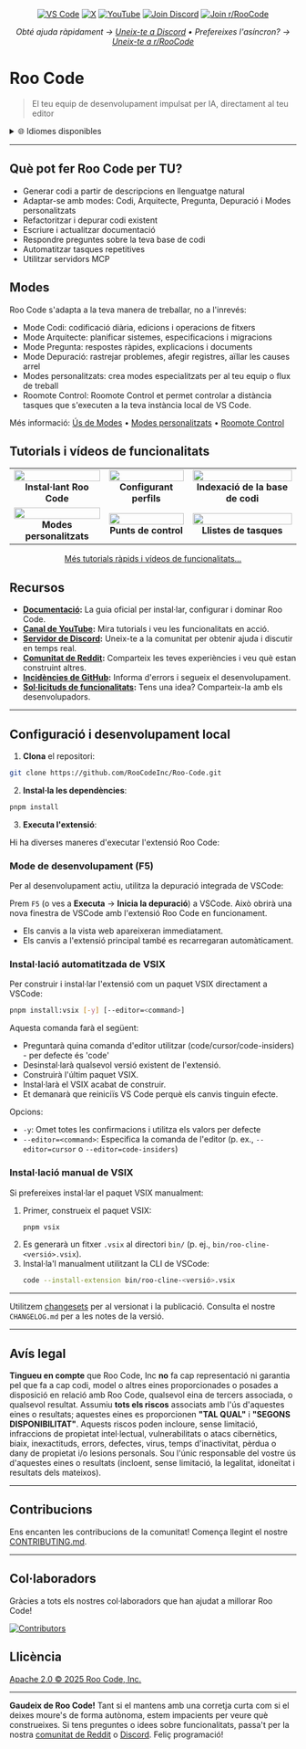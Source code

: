 <p align="center">
  <a href="https://marketplace.visualstudio.com/items?itemName=RooVeterinaryInc.roo-cline"><img src="https://img.shields.io/visual-studio-marketplace/v/RooVeterinaryInc.roo-cline.svg?label=VS%20Code&color=%23007ACC&style=flat&logo=visualstudiocode&logoColor=white" alt="VS Code"></a>
  <a href="https://x.com/roocode"><img src="https://img.shields.io/badge/roocode-000000?style=flat&logo=x&logoColor=white" alt="X"></a>
  <a href="https://youtube.com/@roocodeyt?feature=shared"><img src="https://img.shields.io/badge/YouTube-FF0000?style=flat&logo=youtube&logoColor=white" alt="YouTube"></a>
  <a href="https://discord.gg/roocode"><img src="https://img.shields.io/badge/Join%20Discord-5865F2?style=flat&logo=discord&logoColor=white" alt="Join Discord"></a>
  <a href="https://www.reddit.com/r/RooCode/"><img src="https://img.shields.io/badge/Join%20r%2FRooCode-FF4500?style=flat&logo=reddit&logoColor=white" alt="Join r/RooCode"></a>
</p>
<p align="center">
  <em>Obté ajuda ràpidament → <a href="https://discord.gg/roocode">Uneix-te a Discord</a> • Prefereixes l'asíncron? → <a href="https://www.reddit.com/r/RooCode/">Uneix-te a r/RooCode</a></em>
</p>

# Roo Code

> El teu equip de desenvolupament impulsat per IA, directament al teu editor

<details>
  <summary>🌐 Idiomes disponibles</summary>

- [English](../../README.md)
- [Català](../ca/README.md)
- [Deutsch](../de/README.md)
- [Español](../es/README.md)
- [Français](../fr/README.md)
- [हिंदी](../hi/README.md)
- [Bahasa Indonesia](../id/README.md)
- [Italiano](../it/README.md)
- [日本語](../ja/README.md)
- [한국어](../ko/README.md)
- [Nederlands](../nl/README.md)
- [Polski](../pl/README.md)
- [Português (BR)](../pt-BR/README.md)
- [Русский](../ru/README.md)
- [Türkçe](../tr/README.md)
- [Tiếng Việt](../vi/README.md)
- [简体中文](../zh-CN/README.md)
- [繁體中文](../zh-TW/README.md)
- ...
    </details>

---

## Què pot fer Roo Code per TU?

- Generar codi a partir de descripcions en llenguatge natural
- Adaptar-se amb modes: Codi, Arquitecte, Pregunta, Depuració i Modes personalitzats
- Refactoritzar i depurar codi existent
- Escriure i actualitzar documentació
- Respondre preguntes sobre la teva base de codi
- Automatitzar tasques repetitives
- Utilitzar servidors MCP

## Modes

Roo Code s'adapta a la teva manera de treballar, no a l'inrevés:

- Mode Codi: codificació diària, edicions i operacions de fitxers
- Mode Arquitecte: planificar sistemes, especificacions i migracions
- Mode Pregunta: respostes ràpides, explicacions i documents
- Mode Depuració: rastrejar problemes, afegir registres, aïllar les causes arrel
- Modes personalitzats: crea modes especialitzats per al teu equip o flux de treball
- Roomote Control: Roomote Control et permet controlar a distància tasques que s'executen a la teva instància local de VS Code.

Més informació: [Ús de Modes](https://docs.roocode.com/basic-usage/using-modes) • [Modes personalitzats](https://docs.roocode.com/advanced-usage/custom-modes) • [Roomote Control](https://docs.roocode.com/roo-code-cloud/roomote-control)

## Tutorials i vídeos de funcionalitats

<div align="center">

|                                                                                                                                                                            |                                                                                                                                                                           |                                                                                                                                                                                    |
| :------------------------------------------------------------------------------------------------------------------------------------------------------------------------: | :-----------------------------------------------------------------------------------------------------------------------------------------------------------------------: | :--------------------------------------------------------------------------------------------------------------------------------------------------------------------------------: |
| <a href="https://www.youtube.com/watch?v=Mcq3r1EPZ-4"><img src="https://img.youtube.com/vi/Mcq3r1EPZ-4/maxresdefault.jpg" width="100%"></a><br><b>Instal·lant Roo Code</b> | <a href="https://www.youtube.com/watch?v=ZBML8h5cCgo"><img src="https://img.youtube.com/vi/ZBML8h5cCgo/maxresdefault.jpg" width="100%"></a><br><b>Configurant perfils</b> | <a href="https://www.youtube.com/watch?v=r1bpod1VWhg"><img src="https://img.youtube.com/vi/r1bpod1VWhg/maxresdefault.jpg" width="100%"></a><br><b>Indexació de la base de codi</b> |
| <a href="https://www.youtube.com/watch?v=qgqceCuhlRA"><img src="https://img.youtube.com/vi/qgqceCuhlRA/maxresdefault.jpg" width="100%"></a><br><b>Modes personalitzats</b> |  <a href="https://www.youtube.com/watch?v=Ho30nyY332E"><img src="https://img.youtube.com/vi/Ho30nyY332E/maxresdefault.jpg" width="100%"></a><br><b>Punts de control</b>   |      <a href="https://www.youtube.com/watch?v=6h5vB9PpoPk"><img src="https://img.youtube.com/vi/6h5vB9PpoPk/maxresdefault.jpg" width="100%"></a><br><b>Llistes de tasques</b>      |

</div>
<p align="center">
<a href="https://docs.roocode.com/tutorial-videos">Més tutorials ràpids i vídeos de funcionalitats...</a>
</p>

## Recursos

- **[Documentació](https://docs.roocode.com):** La guia oficial per instal·lar, configurar i dominar Roo Code.
- **[Canal de YouTube](https://youtube.com/@roocodeyt?feature=shared):** Mira tutorials i veu les funcionalitats en acció.
- **[Servidor de Discord](https://discord.gg/roocode):** Uneix-te a la comunitat per obtenir ajuda i discutir en temps real.
- **[Comunitat de Reddit](https://www.reddit.com/r/RooCode):** Comparteix les teves experiències i veu què estan construint altres.
- **[Incidències de GitHub](https://github.com/RooCodeInc/Roo-Code/issues):** Informa d'errors i segueix el desenvolupament.
- **[Sol·licituds de funcionalitats](https://github.com/RooCodeInc/Roo-Code/discussions/categories/feature-requests?discussions_q=is%3Aopen+category%3A%22Feature+Requests%22+sort%3Atop):** Tens una idea? Comparteix-la amb els desenvolupadors.

---

## Configuració i desenvolupament local

1. **Clona** el repositori:

```sh
git clone https://github.com/RooCodeInc/Roo-Code.git
```

2. **Instal·la les dependències**:

```sh
pnpm install
```

3. **Executa l'extensió**:

Hi ha diverses maneres d'executar l'extensió Roo Code:

### Mode de desenvolupament (F5)

Per al desenvolupament actiu, utilitza la depuració integrada de VSCode:

Prem `F5` (o ves a **Executa** → **Inicia la depuració**) a VSCode. Això obrirà una nova finestra de VSCode amb l'extensió Roo Code en funcionament.

- Els canvis a la vista web apareixeran immediatament.
- Els canvis a l'extensió principal també es recarregaran automàticament.

### Instal·lació automatitzada de VSIX

Per construir i instal·lar l'extensió com un paquet VSIX directament a VSCode:

```sh
pnpm install:vsix [-y] [--editor=<command>]
```

Aquesta comanda farà el següent:

- Preguntarà quina comanda d'editor utilitzar (code/cursor/code-insiders) - per defecte és 'code'
- Desinstal·larà qualsevol versió existent de l'extensió.
- Construirà l'últim paquet VSIX.
- Instal·larà el VSIX acabat de construir.
- Et demanarà que reiniciïs VS Code perquè els canvis tinguin efecte.

Opcions:

- `-y`: Omet totes les confirmacions i utilitza els valors per defecte
- `--editor=<command>`: Especifica la comanda de l'editor (p. ex., `--editor=cursor` o `--editor=code-insiders`)

### Instal·lació manual de VSIX

Si prefereixes instal·lar el paquet VSIX manualment:

1.  Primer, construeix el paquet VSIX:
    ```sh
    pnpm vsix
    ```
2.  Es generarà un fitxer `.vsix` al directori `bin/` (p. ej., `bin/roo-cline-<versió>.vsix`).
3.  Instal·la'l manualment utilitzant la CLI de VSCode:
    ```sh
    code --install-extension bin/roo-cline-<versió>.vsix
    ```

---

Utilitzem [changesets](https://github.com/changesets/changesets) per al versionat i la publicació. Consulta el nostre `CHANGELOG.md` per a les notes de la versió.

---

## Avís legal

**Tingueu en compte** que Roo Code, Inc **no** fa cap representació ni garantia pel que fa a cap codi, model o altres eines proporcionades o posades a disposició en relació amb Roo Code, qualsevol eina de tercers associada, o qualsevol resultat. Assumiu **tots els riscos** associats amb l'ús d'aquestes eines o resultats; aquestes eines es proporcionen **"TAL QUAL"** i **"SEGONS DISPONIBILITAT"**. Aquests riscos poden incloure, sense limitació, infraccions de propietat intel·lectual, vulnerabilitats o atacs cibernètics, biaix, inexactituds, errors, defectes, virus, temps d'inactivitat, pèrdua o dany de propietat i/o lesions personals. Sou l'únic responsable del vostre ús d'aquestes eines o resultats (incloent, sense limitació, la legalitat, idoneïtat i resultats dels mateixos).

---

## Contribucions

Ens encanten les contribucions de la comunitat! Comença llegint el nostre [CONTRIBUTING.md](CONTRIBUTING.md).

---

## Col·laboradors

Gràcies a tots els nostres col·laboradors que han ajudat a millorar Roo Code!

<!-- START CONTRIBUTORS SECTION - AUTO-GENERATED, DO NOT EDIT MANUALLY -->

[![Contributors](https://contrib.rocks/image?repo=RooCodeInc/roo-code&max=120&columns=12&cacheBust=0000000000)](https://github.com/RooCodeInc/roo-code/graphs/contributors)

<!-- END CONTRIBUTORS SECTION -->

## Llicència

[Apache 2.0 © 2025 Roo Code, Inc.](../../LICENSE)

---

**Gaudeix de Roo Code!** Tant si el mantens amb una corretja curta com si el deixes moure's de forma autònoma, estem impacients per veure què construeixes. Si tens preguntes o idees sobre funcionalitats, passa't per la nostra [comunitat de Reddit](https://www.reddit.com/r/RooCode/) o [Discord](https://discord.gg/roocode). Feliç programació!
